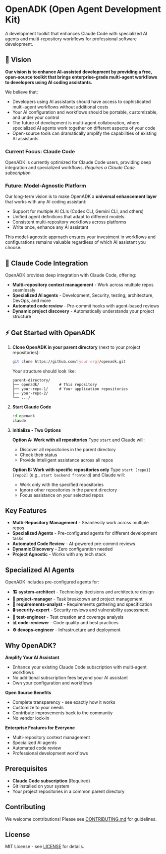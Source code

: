 # OpenADK (Open Agent Development Kit)

A development toolkit that enhances Claude Code with specialized AI agents and multi-repository workflows for professional software development.

## 🎯 Vision

**Our vision is to enhance AI-assisted development by providing a free, open-source toolkit that brings enterprise-grade multi-agent workflows to developers using AI coding assistants.**

We believe that:
- Developers using AI assistants should have access to sophisticated multi-agent workflows without additional costs
- Your AI configuration and workflows should be portable, customizable, and under your control
- The future of development is multi-agent collaboration, where specialized AI agents work together on different aspects of your code
- Open-source tools can dramatically amplify the capabilities of existing AI assistants

### Current Focus: Claude Code
OpenADK is currently optimized for Claude Code users, providing deep integration and specialized workflows. *Requires a Claude Code subscription.*

### Future: Model-Agnostic Platform
Our long-term vision is to make OpenADK a **universal enhancement layer** that works with any AI coding assistant:
- Support for multiple AI CLIs (Codex CLI, Gemini CLI, and others)
- Unified agent definitions that adapt to different models
- Consistent multi-repository workflows across platforms
- Write once, enhance any AI assistant

This model-agnostic approach ensures your investment in workflows and configurations remains valuable regardless of which AI assistant you choose.

## 🤖 Claude Code Integration

OpenADK provides deep integration with Claude Code, offering:
- **Multi-repository context management** - Work across multiple repos seamlessly
- **Specialized AI agents** - Development, Security, testing, architecture, DevOps, and more
- **Automated code review** - Pre-commit hooks with agent-based reviews
- **Dynamic project discovery** - Automatically understands your project structure

## ⚡ Get Started with OpenADK

1. **Clone OpenADK in your parent directory** (next to your project repositories):
   ```bash
   git clone https://github.com/[your-org]/openadk.git
   ```
   
   Your structure should look like:
   ```
   parent-directory/
   ├── openadk/         # This repository
   ├── your-repo-1/     # Your application repositories
   ├── your-repo-2/
   └── .../
   ```

2. **Start Claude Code**
   ```bash
   cd openadk
   claude
   ```

3. **Initialize - Two Options**
   
   **Option A: Work with all repositories**
   Type `start` and Claude will:
   - Discover all repositories in the parent directory
   - Check their status
   - Provide intelligent assistance across all repos
   
   **Option B: Work with specific repositories only**
   Type `start [repo1] [repo2]` (e.g., `start backend frontend`) and Claude will:
   - Work only with the specified repositories
   - Ignore other repositories in the parent directory
   - Focus assistance on your selected repos

## Key Features

- **Multi-Repository Management** - Seamlessly work across multiple repos
- **Specialized Agents** - Pre-configured agents for different development tasks
- **Automated Code Review** - AI-powered pre-commit reviews
- **Dynamic Discovery** - Zero configuration needed
- **Project Agnostic** - Works with any tech stack

## Specialized AI Agents

OpenADK includes pre-configured agents for:

- **🏗️ system-architect** - Technology decisions and architecture design
- **👔 project-manager** - Task breakdown and project management
- **📝 requirements-analyst** - Requirements gathering and specification
- **🔒 security-expert** - Security reviews and vulnerability assessment
- **🧪 test-engineer** - Test creation and coverage analysis
- **📊 code-reviewer** - Code quality and best practices
- **⚙️ devops-engineer** - Infrastructure and deployment

## Why OpenADK?

**Amplify Your AI Assistant**
- Enhance your existing Claude Code subscription with multi-agent workflows
- No additional subscription fees beyond your AI assistant
- Own your configuration and workflows

**Open Source Benefits**
- Complete transparency - see exactly how it works
- Customize to your needs
- Contribute improvements back to the community
- No vendor lock-in

**Enterprise Features for Everyone**
- Multi-repository context management
- Specialized AI agents
- Automated code review
- Professional development workflows

## Prerequisites

- **Claude Code subscription** (Required)
- Git installed on your system
- Your project repositories in a common parent directory


## Contributing

We welcome contributions! Please see [CONTRIBUTING.md](CONTRIBUTING.md) for guidelines.

## License

MIT License - see [LICENSE](LICENSE) for details.